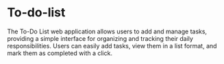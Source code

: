 # To-do-list
The To-Do List web application allows users to add and manage tasks, providing a simple interface for organizing and tracking their daily responsibilities. Users can easily add tasks, view them in a list format, and mark them as completed with a click.
